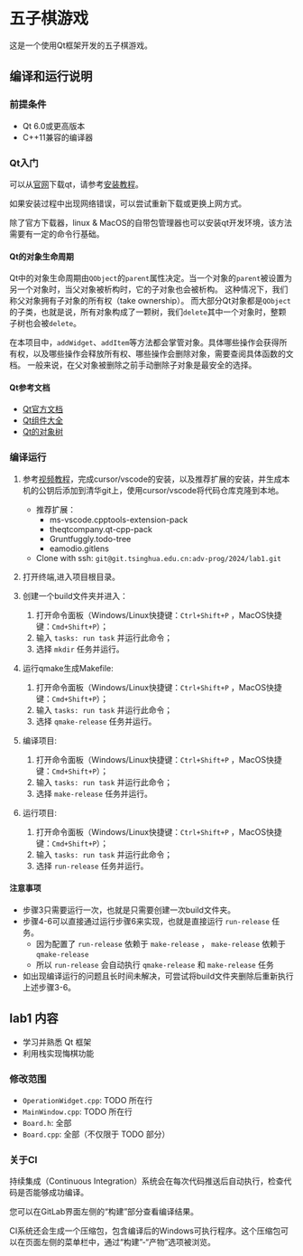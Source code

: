 # 五子棋游戏

这是一个使用Qt框架开发的五子棋游戏。

## 编译和运行说明

### 前提条件

- Qt 6.0或更高版本
- C++11兼容的编译器

### Qt入门

可以从[官网](https://www.qt.io/download-qt-installer-oss)下载qt，请参考[安装教程](https://meeting.tencent.com/crm/NXBPkX8K4c)。

如果安装过程中出现网络错误，可以尝试重新下载或更换上网方式。

除了官方下载器，linux & MacOS的自带包管理器也可以安装qt开发环境，该方法需要有一定的命令行基础。

#### Qt的对象生命周期

Qt中的对象生命周期由`QObject`的`parent`属性决定。当一个对象的`parent`被设置为另一个对象时，当父对象被析构时，它的子对象也会被析构。
这种情况下，我们称父对象拥有子对象的所有权（take ownership）。
而大部分Qt对象都是`QObject`的子类，也就是说，所有对象构成了一颗树，我们`delete`其中一个对象时，整颗子树也会被`delete`。

在本项目中，`addWidget`、`addItem`等方法都会掌管对象。具体哪些操作会获得所有权，以及哪些操作会释放所有权、哪些操作会删除对象，需要查阅具体函数的文档。
一般来说，在父对象被删除之前手动删除子对象是最安全的选择。

#### Qt参考文档

* [Qt官方文档](https://doc.qt.io/qt-6/index.html)
* [Qt组件大全](https://doc.qt.io/qt-6/gallery.html)
* [Qt的对象树](https://doc.qt.io/qt-6/objecttrees.html)



### 编译运行

1. 参考[视频教程](https://meeting.tencent.com/crm/NLeoZGrl6f)，完成cursor/vscode的安装，以及推荐扩展的安装，并生成本机的公钥后添加到清华git上，使用cursor/vscode将代码仓库克隆到本地。
   - 推荐扩展：
     - ms-vscode.cpptools-extension-pack
     - theqtcompany.qt-cpp-pack
     - Gruntfuggly.todo-tree
     - eamodio.gitlens
   - Clone with ssh: `git@git.tsinghua.edu.cn:adv-prog/2024/lab1.git`

2. 打开终端,进入项目根目录。

3. 创建一个build文件夹并进入：
   1. 打开命令面板（Windows/Linux快捷键：`Ctrl+Shift+P` ，MacOS快捷键：`Cmd+Shift+P`）；
   2. 输入 `tasks: run task` 并运行此命令；
   3. 选择 `mkdir` 任务并运行。

4. 运行qmake生成Makefile:
   1. 打开命令面板（Windows/Linux快捷键：`Ctrl+Shift+P` ，MacOS快捷键：`Cmd+Shift+P`）；
   2. 输入 `tasks: run task` 并运行此命令；
   3. 选择 `qmake-release` 任务并运行。

5. 编译项目:
   1. 打开命令面板（Windows/Linux快捷键：`Ctrl+Shift+P` ，MacOS快捷键：`Cmd+Shift+P`）；
   2. 输入 `tasks: run task` 并运行此命令；
   3. 选择 `make-release` 任务并运行。

6. 运行项目:
   1. 打开命令面板（Windows/Linux快捷键：`Ctrl+Shift+P` ，MacOS快捷键：`Cmd+Shift+P`）；
   2. 输入 `tasks: run task` 并运行此命令；
   3. 选择 `run-release` 任务并运行。

#### 注意事项

- 步骤3只需要运行一次，也就是只需要创建一次build文件夹。
- 步骤4-6可以直接通过运行步骤6来实现，也就是直接运行 `run-release` 任务。
  - 因为配置了 `run-release` 依赖于 `make-release` ， `make-release` 依赖于 `qmake-release` 
  - 所以 `run-release` 会自动执行 `qmake-release` 和 `make-release` 任务
- 如出现编译运行的问题且长时间未解决，可尝试将build文件夹删除后重新执行上述步骤3-6。

## lab1 内容

- 学习并熟悉 Qt 框架
- 利用栈实现悔棋功能

### 修改范围

- `OperationWidget.cpp`: TODO 所在行
- `MainWindow.cpp`: TODO 所在行
- `Board.h`: 全部
- `Board.cpp`: 全部（不仅限于 TODO 部分）

### 关于CI

持续集成（Continuous Integration）系统会在每次代码推送后自动执行，检查代码是否能够成功编译。

您可以在GitLab界面左侧的“构建”部分查看编译结果。

CI系统还会生成一个压缩包，包含编译后的Windows可执行程序。这个压缩包可以在页面左侧的菜单栏中，通过“构建”-“产物”选项被浏览。
